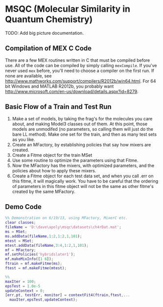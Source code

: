 MSQC (Molecular Similarity in Quantum Chemistry)
================================================

TODO: Add big picture documentation.

Compilation of MEX C Code
-------------------------

There are a few MEX routines written in C that must be compiled before use. All of the code can be compiled by simply calling `mexCompile`. If you've never used `mex` before, you'll need to choose a compiler on the first run. If none are available, see http://www.mathworks.com/support/compilers/R2012b/win64.html. For 64 bit Windows and MATLAB R2012b, you probably want http://www.microsoft.com/en-us/download/details.aspx?id=8279.

Basic Flow of a Train and Test Run
----------------------------------

1. Make a set of models, by taking the frag's for the molecules you care about, and making Model3 classes out of them. At this point, those models are unmodifed (no parameters, so calling them will just do the bare LL method).  Make one set for the train, and then as many test sets as you like.
2. Create an MFactory, by establishing policies that say how mixers are created.
3. Create a Fitme object for the train MSet
4. Use some routine to optimize the parameters using that Fitme.
5. Now the MFactory has the mixers, with optimized parameters, and the policies about how to apply these mixers.
6. Create a Fitme object for each test data set, and when you call .err on this fitme, it will magically work.  You have to be careful that the ordering of parameters in this fitme object will not be the same as other fitme's created by the same MFactory.

Demo Code
---------

```matlab
%% Demonstration on 6/19/13, using MFactory, MixerC etc.
clear classes;
fileName = 'D:\dave\apoly\msqc\datasets\ch4rDat.mat';
ms = MSet;
ms.addData(fileName,1:2,1:2,1,101);
mtest = MSet;
mtest.addData(fileName,3:4,1:2,1,101);
mf = MFactory;
mf.setPolicies('hybridslater1');
mf.makeMixInfo([1 6]);
ftrain = mf.makeFitme(ms);
ftest = mf.makeFitme(mtest);

%%
maxIter = 100;
epsTest = 1.0e-5
updateContext = 0;
[err,pt, testErr, monitor] = contextFit4(ftrain,ftest,...
  maxIter,epsTest,updateContext);
```
